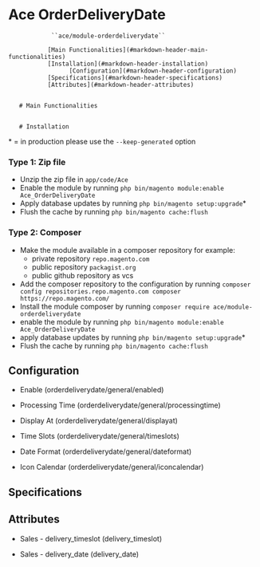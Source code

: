 # Ace OrderDeliveryDate
       
                ``ace/module-orderdeliverydate``
                     
               [Main Functionalities](#markdown-header-main-functionalities)
               [Installation](#markdown-header-installation)
                     [Configuration](#markdown-header-configuration)
               [Specifications](#markdown-header-specifications)
               [Attributes](#markdown-header-attributes)
                     
              
       # Main Functionalities
       
              
       # Installation
\* = in production please use the `--keep-generated` option

### Type 1: Zip file

 - Unzip the zip file in `app/code/Ace`
 - Enable the module by running `php bin/magento module:enable Ace_OrderDeliveryDate`
 - Apply database updates by running `php bin/magento setup:upgrade`\*
 - Flush the cache by running `php bin/magento cache:flush`

### Type 2: Composer

 - Make the module available in a composer repository for example:
    - private repository `repo.magento.com`
    - public repository `packagist.org`
    - public github repository as vcs
 - Add the composer repository to the configuration by running `composer config repositories.repo.magento.com composer https://repo.magento.com/`
 - Install the module composer by running `composer require ace/module-orderdeliverydate`
 - enable the module by running `php bin/magento module:enable Ace_OrderDeliveryDate`
 - apply database updates by running `php bin/magento setup:upgrade`\*
 - Flush the cache by running `php bin/magento cache:flush`


## Configuration

 - Enable (orderdeliverydate/general/enabled)

 - Processing Time (orderdeliverydate/general/processingtime)

 - Display At (orderdeliverydate/general/displayat)

 - Time Slots (orderdeliverydate/general/timeslots)

 - Date Format (orderdeliverydate/general/dateformat)

 - Icon Calendar (orderdeliverydate/general/iconcalendar)


## Specifications




## Attributes

 - Sales - delivery_timeslot (delivery_timeslot)

 - Sales - delivery_date (delivery_date)

